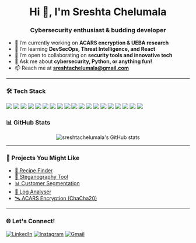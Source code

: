 <h1 align="center">Hi 👋, I'm Sreshta Chelumala</h1>
<h3 align="center">Cybersecurity enthusiast & budding developer</h3>

- 🔭 I’m currently working on **ACARS encryption & UEBA research**
- 🌱 I’m learning **DevSecOps, Threat Intelligence, and React**
- 👯 I’m open to collaborating on **security tools and innovative tech**
- 💬 Ask me about **cybersecurity, Python, or anything fun!**
- 📫 Reach me at **sreshtachelumala@gmail.com**

---

### 🛠️ Tech Stack

<p>
  <img src="https://img.shields.io/badge/Python-3776AB?style=for-the-badge&logo=python&logoColor=white"/>
  <img src="https://img.shields.io/badge/Java-ED8B00?style=for-the-badge&logo=java&logoColor=white"/>
  <img src="https://img.shields.io/badge/C++-00599C?style=for-the-badge&logo=c%2B%2B&logoColor=white"/>
  <img src="https://img.shields.io/badge/C-000000?style=for-the-badge&logo=c&logoColor=white"/>
  <img src="https://img.shields.io/badge/Linux-FCC624?style=for-the-badge&logo=linux&logoColor=black"/>
  <img src="https://img.shields.io/badge/Bash-4EAA25?style=for-the-badge&logo=gnubash&logoColor=white"/>
  <img src="https://img.shields.io/badge/HTML5-E34F26?style=for-the-badge&logo=html5&logoColor=white"/>
  <img src="https://img.shields.io/badge/CSS3-1572B6?style=for-the-badge&logo=css3&logoColor=white"/>
  <img src="https://img.shields.io/badge/JavaScript-F7DF1E?style=for-the-badge&logo=javascript&logoColor=black"/>
  <img src="https://img.shields.io/badge/Bootstrap-7952B3?style=for-the-badge&logo=bootstrap&logoColor=white"/>
  <img src="https://img.shields.io/badge/React-61DAFB?style=for-the-badge&logo=react&logoColor=black"/>
  <img src="https://img.shields.io/badge/MySQL-4479A1?style=for-the-badge&logo=mysql&logoColor=white"/>
  <img src="https://img.shields.io/badge/MongoDB-47A248?style=for-the-badge&logo=mongodb&logoColor=white"/>
  <img src="https://img.shields.io/badge/Git-F05032?style=for-the-badge&logo=git&logoColor=white"/>
  <img src="https://img.shields.io/badge/GitHub-181717?style=for-the-badge&logo=github&logoColor=white"/>
  <img src="https://img.shields.io/badge/VS%20Code-007ACC?style=for-the-badge&logo=visualstudiocode&logoColor=white"/>
  <img src="https://img.shields.io/badge/Postman-FF6C37?style=for-the-badge&logo=postman&logoColor=white"/>
  <img src="https://img.shields.io/badge/Figma-F24E1E?style=for-the-badge&logo=figma&logoColor=white"/>
  <img src="https://img.shields.io/badge/OpenAI-412991?style=for-the-badge&logo=openai&logoColor=white"/>
</p>


### 📊 GitHub Stats

<p align="center">
  <img src="https://github-readme-stats.vercel.app/api?username=sreshtachelumala&show_icons=true&theme=radical" alt="sreshtachelumala's GitHub stats"/>
</p>

---

### 🚀 Projects You Might Like

- [🧾 Recipe Finder](https://github.com/sreshtachelumala/Recipe-Finder)
- [🔐 Steganography Tool](https://github.com/sreshtachelumala/Stegnography-Tool)
- [📊 Customer Segmentation](https://github.com/sreshtachelumala/Customer-Segmentation)
- [📁 Log Analyser](https://github.com/sreshtachelumala/Log-Analyser)
- [🛰️ ACARS Encryption (ChaCha20)](https://github.com/sreshtachelumala/ChaCha20-ACARS)

---

### 🌐 Let's Connect!

[![LinkedIn](https://img.shields.io/badge/-LinkedIn-blue?logo=linkedin&style=flat-square)]([https://www.linkedin.com/in/sreshtachelumala/](https://www.linkedin.com/in/sreshtachelumala16012004/))
[![Instagram](https://img.shields.io/badge/-Instagram-purple?logo=instagram&style=flat-square)](https://www.instagram.com/_sreshta_chelumala_/)
[![Gmail](https://img.shields.io/badge/-Gmail-red?logo=gmail&style=flat-square)](mailto:sreshtachelumala16@gmail.com)

